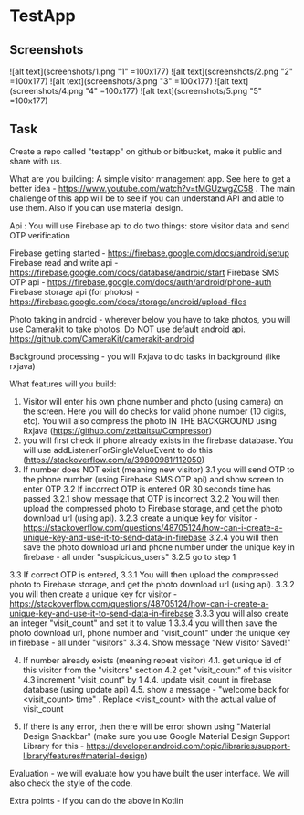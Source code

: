# TestApp

## Screenshots
![alt text](screenshots/1.png "1" =100x177) ![alt text](screenshots/2.png "2" =100x177) ![alt text](screenshots/3.png "3" =100x177) ![alt text](screenshots/4.png "4" =100x177)
![alt text](screenshots/5.png "5" =100x177) 

## Task

Create a repo called "testapp" on github or bitbucket, make it public and share with us.
 
What are you building: A simple visitor management app. See here to get a better idea - https://www.youtube.com/watch?v=tMGUzwgZC58 . The main challenge of this app will be to see if you can understand API and able to use them. Also if you can use material design.
 
Api : You will use Firebase api to do two things: store visitor data and send OTP verification
 
Firebase getting started - https://firebase.google.com/docs/android/setup
Firebase read and write api - https://firebase.google.com/docs/database/android/start
Firebase SMS OTP api - https://firebase.google.com/docs/auth/android/phone-auth
Firebase storage api (for photos) - https://firebase.google.com/docs/storage/android/upload-files
 
Photo taking in android - wherever below you have to take photos, you will use Camerakit to take photos. Do NOT use default android api. https://github.com/CameraKit/camerakit-android
 
Background processing - you will Rxjava to do tasks in background (like rxjava)
 
What features will you build:
 
1. Visitor will enter his own phone number and photo (using camera) on the screen. Here you will do checks for valid phone number (10 digits, etc). You will also compress the photo IN THE BACKGROUND using Rxjava (https://github.com/zetbaitsu/Compressor)
2. you will first check if phone already exists in the firebase database. You will use addListenerForSingleValueEvent    to do this (https://stackoverflow.com/a/39800981/112050)
3. If number does NOT exist (meaning new visitor)
  3.1 you will send OTP to the phone number (using Firebase SMS OTP api) and show screen to enter OTP
  3.2 If incorrect OTP is entered OR 30 seconds time has passed
     3.2.1 show message that OTP is incorrect
     3.2.2 You will then upload the compressed photo to Firebase storage, and get the photo download url (using api).
     3.2.3 create a unique key for visitor - https://stackoverflow.com/questions/48705124/how-can-i-create-a-unique-key-and-use-it-to-send-data-in-firebase
     3.2.4 you will then save the photo download url and phone number under the unique key in firebase - all under "suspicious_users"
     3.2.5 go to step 1
 
  3.3 If correct OTP is entered,
     3.3.1 You will then upload the compressed photo to Firebase storage, and get the photo download url (using api).
     3.3.2 you will then create a unique key for visitor - https://stackoverflow.com/questions/48705124/how-can-i-create-a-unique-key-and-use-it-to-send-data-in-firebase
     3.3.3 you will also create an integer "visit_count" and set it to value 1
     3.3.4 you will then save the photo download url, phone number and "visit_count" under the unique key in firebase - all under "visitors"
     3.3.4. Show message "New Visitor Saved!"
 
4. If number already exists (meaning repeat visitor)
  4.1. get unique id of this visitor from the "visitors" section
  4.2  get "visit_count" of this visitor
  4.3 increment "visit_count" by 1
  4.4. update visit_count in firebase database (using update api)
  4.5. show a message - "welcome back for <visit_count> time" . Replace <visit_count> with the actual value of visit_count
 
3. If there is any error, then there will be error shown using "Material Design Snackbar" (make sure you use Google Material Design Support Library for this - https://developer.android.com/topic/libraries/support-library/features#material-design)
 
Evaluation - we will evaluate how you have built the user interface. We will also check the style of the code.
 
Extra  points - if you can do the above in Kotlin
